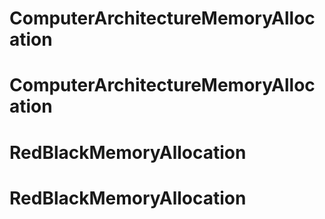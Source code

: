 # ComputerArchitectureMemoryAllocation
# ComputerArchitectureMemoryAllocation
# RedBlackMemoryAllocation
# RedBlackMemoryAllocation
